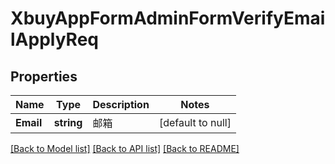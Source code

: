 # XbuyAppFormAdminFormVerifyEmailApplyReq

## Properties
Name | Type | Description | Notes
------------ | ------------- | ------------- | -------------
**Email** | **string** | 邮箱 | [default to null]

[[Back to Model list]](../README.md#documentation-for-models) [[Back to API list]](../README.md#documentation-for-api-endpoints) [[Back to README]](../README.md)

